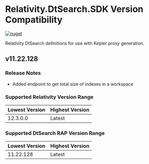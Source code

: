 # Relativity.DtSearch.SDK Version Compatibility

[![nuget](https://img.shields.io/nuget/v/Relativity.DtSearch.SDK.svg)](https://www.nuget.org/packages/Relativity.DtSearch.SDK/)

Relativity DtSearch definitions for use with Kepler proxy generation.

## v11.22.128

### Release Notes

* Added endpoint to get total size of indexes in a workspace

### Supported Relativity Version Range

Lowest Version | Highest Version
--- | ---
12.3.0.0 | Latest

### Supported DtSearch RAP Version Range

Lowest Version | Highest Version
--- | ---
11.22.128 | Latest

